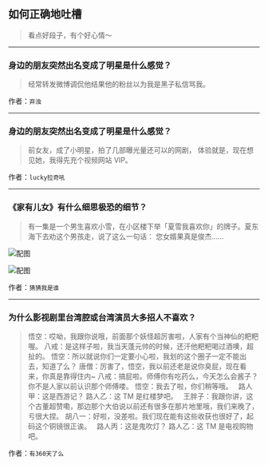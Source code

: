 ## 如何正确地吐槽

> 看点好段子，有个好心情～


 
---

### 身边的朋友突然出名变成了明星是什么感觉？

> 经常转发微博调侃他结果他的粉丝以为我是黑子私信骂我。


作者：`弃浊`

---

### 身边的朋友突然出名变成了明星是什么感觉？

> 前女友，成了小明星，拍了几部曝光量还可以的网剧，
> 体验就是，现在想见她，我得先充个视频网站 VIP。


作者：`lucky拉奇吼`

---

### 《家有儿女》有什么细思极恐的细节？

> 有一集是一个男生喜欢小雪，在小区楼下举「夏雪我喜欢你」的牌子。夏东海下去劝这个男孩走，说了这么一句话：
> 您女婿果真是俊杰……



![配图](http://pic2.zhimg.com/70/v2-ae3dbcce8c5b71e24db3ad14b13fb3dd_b.jpg)



![配图](http://pic4.zhimg.com/70/v2-a74d6fbe931b714c25fc1406b00627c7_b.jpg)


作者：`猜猜我是谁`

---

### 为什么影视剧里台湾腔或台湾演员大多招人不喜欢？

> 悟空：哎呦，我跟你说哦，前面那个妖怪超厉害啦，人家有个当神仙的粑粑喔。
> 八戒：是这样子啦，我当天蓬元帅的时候，还汗他粑粑喝过酒噢，超扯的。
> 悟空：所以就说你们一定要小心啦，我划的这个圈子一定不能出去，知道了么？
> 唐僧：厉害了，悟空，我以前还老是说你臭屁，现在看来，你真是靠得住内~
> 八戒：搞屁啦。师傅你有吃药么，今天怎么会酱子？你不是人家以前认识那个师傅喽。
> 悟空：我去了啦，你们稍等哦。
>  
> 路人甲：这是西游记？
> 路人乙：这 TM 是红楼梦吧。
>  
> 王胖子：我跟你讲，这个古董超赞嘞，那边那个大伯说以前还有很多在那片地里哦，我们来晚了，亏很大捏。
> 胡八一：好啦，没差啦。我们现在能有这些收获也很好了，起码这个铜镜很正诶。
>  
> 路人丙：这是鬼吹灯？
> 路人乙：这 TM 是电视购物吧。


作者：`有360天了么`
